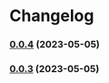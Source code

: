 # Changelog
### [0.0.4](///compare/v0.0.3...v0.0.4) (2023-05-05)

### [0.0.3](///compare/v0.0.2...v0.0.3) (2023-05-05)
